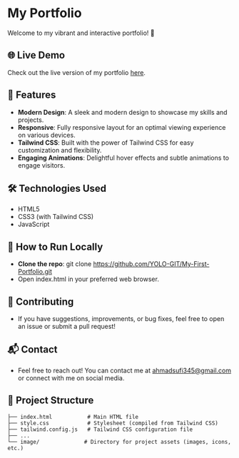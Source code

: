 # My Portfolio

Welcome to my vibrant and interactive portfolio! 🚀

## 🌐 Live Demo

Check out the live version of my portfolio [here](https://yolo-git.github.io/My-First-Portfolio/).

## 🚀 Features

- **Modern Design**: A sleek and modern design to showcase my skills and projects.
- **Responsive**: Fully responsive layout for an optimal viewing experience on various devices.
- **Tailwind CSS**: Built with the power of Tailwind CSS for easy customization and flexibility.
- **Engaging Animations**: Delightful hover effects and subtle animations to engage visitors.

## 🛠️ Technologies Used

- HTML5
- CSS3 (with Tailwind CSS)
- JavaScript

## 🌈 How to Run Locally

- **Clone the repo**: git clone https://github.com/YOLO-GIT/My-First-Portfolio.git
- Open index.html in your preferred web browser.

## 🤝 Contributing

- If you have suggestions, improvements, or bug fixes, feel free to open an issue or submit a pull request!

## 📬 Contact

- Feel free to reach out! You can contact me at ahmadsufi345@gmail.com or connect with me on social media.

## 📂 Project Structure

```plaintext
├── index.html           # Main HTML file
├── style.css            # Stylesheet (compiled from Tailwind CSS)
├── tailwind.config.js   # Tailwind CSS configuration file
├── ...
└── image/              # Directory for project assets (images, icons, etc.)



